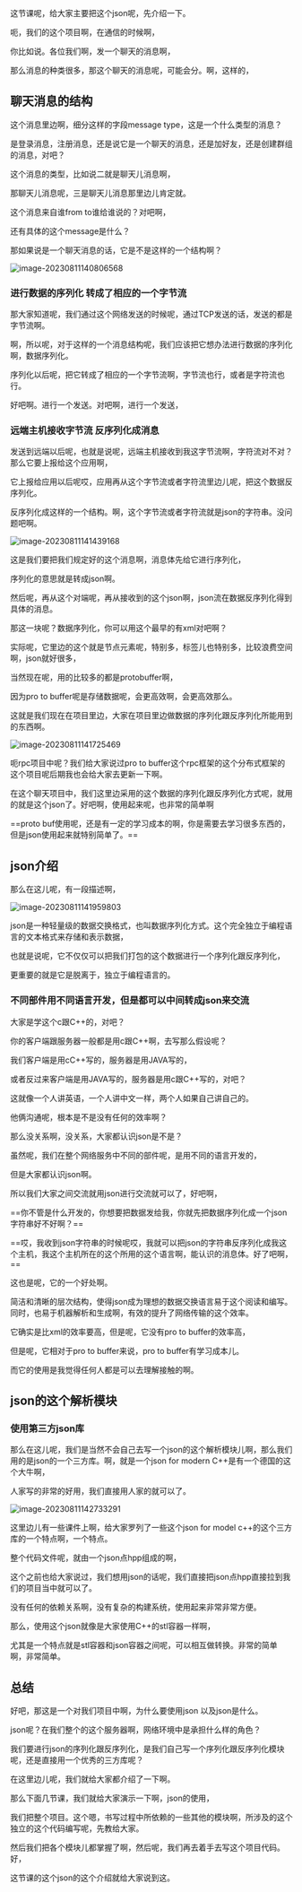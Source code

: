 这节课呢，给大家主要把这个json呢，先介绍一下。

呃，我们的这个项目啊，在通信的时候啊，

你比如说。各位我们啊，发一个聊天的消息啊，

那么消息的种类很多，那这个聊天的消息呢，可能会分。啊，这样的，

## 聊天消息的结构

这个消息里边啊，细分这样的字段message type，这是一个什么类型的消息？

是登录消息，注册消息，还是说它是一个聊天的消息，还是加好友，还是创建群组的消息，对吧？

这个消息的类型，比如说二就是聊天儿消息啊，

那聊天儿消息呢，三是聊天儿消息那里边儿肯定就。

这个消息来自谁from  to谁给谁说的？对吧啊，

还有具体的这个message是什么？



那如果说是一个聊天消息的话，它是不是这样的一个结构啊？

![image-20230811140806568](image/image-20230811140806568.png)



### 进行数据的序列化 转成了相应的一个字节流

那大家知道呢，我们通过这个网络发送的时候呢，通过TCP发送的话，发送的都是字节流啊。

啊，所以呢，对于这样的一个消息结构呢，我们应该把它想办法进行数据的序列化啊，数据序列化。

序列化以后呢，把它转成了相应的一个字节流啊，字节流也行，或者是字符流也行。

好吧啊。进行一个发送。对吧啊，进行一个发送，



### 远端主机接收字节流  反序列化成消息

发送到远端以后呢，也就是说呢，远端主机接收到我这字节流啊，字符流对不对？那么它要上报给这个应用啊，

它上报给应用以后呢哎，应用再从这个字节流或者字符流里边儿呢，把这个数据反序列化。

反序列化成这样的一个结构。啊，这个字节流或者字符流就是json的字符串。没问题吧啊。

![image-20230811141439168](image/image-20230811141439168.png)



这是我们要把我们规定好的这个消息啊，消息体先给它进行序列化，

序列化的意思就是转成json啊。

然后呢，再从这个对端呢，再从接收到的这个json啊，json流在数据反序列化得到具体的消息。

那这一块呢？数据序列化，你可以用这个最早的有xml对吧啊？

实际呢，它里边的这个就是节点元素呢，特别多，标签儿也特别多，比较浪费空间啊，json就好很多，

当然现在呢，用的比较多的都是protobuffer啊，



因为pro to buffer呢是存储数据呢，会更高效啊，会更高效那么。

这就是我们现在在项目里边，大家在项目里边做数据的序列化跟反序列化所能用到的东西啊。

![image-20230811141725469](image/image-20230811141725469.png)



呃rpc项目中呢？我们给大家说过pro to buffer这个rpc框架的这个分布式框架的这个项目呢后期我也会给大家去更新一下啊。

在这个聊天项目中，我们这里边采用的这个数据的序列化跟反序列化方式呢，就用的就是这个json了。好吧啊，使用起来呢，也非常的简单啊



==proto buf使用呢，还是有一定的学习成本的啊，你是需要去学习很多东西的，但是json使用起来就特别简单了。==



## json介绍

那么在这儿呢，有一段描述啊，

![image-20230811141959803](image/image-20230811141959803.png)

json是一种轻量级的数据交换格式，也叫数据序列化方式。这个完全独立于编程语言的文本格式来存储和表示数据，

也就是说呢，它不仅仅可以把我们打包的这个数据进行一个序列化跟反序列化，

更重要的就是它是脱离于，独立于编程语言的。

### 不同部件用不同语言开发，但是都可以中间转成json来交流

大家是学这个c跟C++的，对吧？

你的客户端跟服务器一般都是用c跟C++啊，去写那么假设呢？

我们客户端是用cC++写的，服务器是用JAVA写的，

或者反过来客户端是用JAVA写的，服务器是用c跟C++写的，对吧？

这就像一个人讲英语，一个人讲中文一样，两个人如果自己讲自己的。

他俩沟通呢，根本是不是没有任何的效率啊？

那么没关系啊，没关系，大家都认识json是不是？

虽然呢，我们在整个网络服务中不同的部件呢，是用不同的语言开发的，

但是大家都认识json啊。

所以我们大家之间交流就用json进行交流就可以了，好吧啊，

==你不管是什么开发的，你想要把数据发给我，你就先把数据序列化成一个json字符串好不好啊？==

==哎，我收到json字符串的时候呢哎，我就可以把json的字符串反序列化成我这个主机，我这个主机所在的这个所用的这个语言啊，能认识的消息体。好了吧啊，==



这也是呢，它的一个好处啊。

简洁和清晰的层次结构，使得json成为理想的数据交换语言易于这个阅读和编写。同时，也易于机器解析和生成啊，有效的提升了网络传输的这个效率。

它确实是比xml的效率要高，但是呢，它没有pro to buffer的效率高，

但是呢，它相对于pro to buffer来说，pro to buffer有学习成本儿。

而它的使用是我觉得任何人都是可以去理解接触的啊。



## json的这个解析模块

### 使用第三方json库

那么在这儿呢，我们是当然不会自己去写一个json的这个解析模块儿啊，那么我们用的是json的一个三方库。啊，就是一个json for modern C++是有一个德国的这个大牛啊，

人家写的非常的好用，我们直接用人家的就可以了。

![image-20230811142733291](image/image-20230811142733291.png)





这里边儿有一些课件上啊，给大家罗列了一些这个json for model c++的这个三方库的一个特点啊，一个特点。

整个代码文件呢，就由一个json点hpp组成的啊，

这个之前也给大家说过，我们想用json的话呢，我们直接把json点hpp直接拉到我们的项目当中就可以了。

没有任何的依赖关系啊，没有复杂的构建系统，使用起来非常非常方便。

那么，使用这个json就像是大家使用C++的stl容器一样啊，

尤其是一个特点就是stl容器和json容器之间呢，可以相互做转换。非常的简单啊，非常简单。



## 总结

好吧，那这是一个对我们项目中啊，为什么要使用json 以及json是什么。

json呢？在我们整个的这个服务器啊，网络环境中是承担什么样的角色？

我们要进行json的序列化跟反序列化，是我们自己写一个序列化跟反序列化模块呢，还是直接用一个优秀的三方库呢？

在这里边儿呢，我们就给大家都介绍了一下啊。



那么下面几节课，我们就给大家演示一下啊，json的使用，

我们把整个项目。这个嗯，书写过程中所依赖的一些其他的模块啊，所涉及的这个独立的这个代码编写呢，先教给大家。

然后我们把各个模块儿都掌握了啊，然后呢，我们再去着手去写这个项目代码。好，

这节课的这个json的这个介绍就给大家说到这。